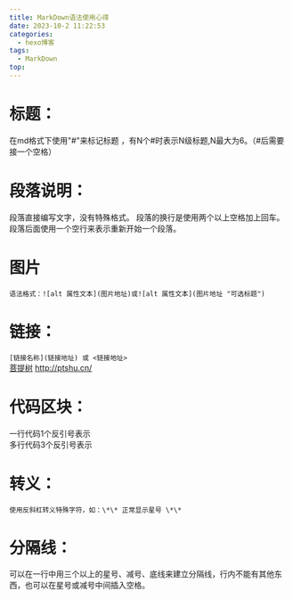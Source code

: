 ```yaml
---
title: MarkDown语法使用心得
date: 2023-10-2 11:22:53
categories:
  - hexo博客
tags:
  - MarkDown
top:
---
```

  
# 标题：  
在md格式下使用"#"来标记标题 ，有N个#时表示N级标题,N最大为6。（#后需要接一个空格） 

# 段落说明： 

段落直接编写文字，没有特殊格式。 
段落的换行是使用两个以上空格加上回车。 
段落后面使用一个空行来表示重新开始一个段落。 
<!--more-->
# 图片  
`语法格式：![alt 属性文本](图片地址)或![alt 属性文本](图片地址 "可选标题")`

# 链接：
`[链接名称](链接地址) 或 <链接地址>`  
[菩提树](http://ptshu.cn/)
<http://ptshu.cn/>  
 
# 代码区块：
一行代码1个反引号表示  
多行代码3个反引号表示  

# 转义： 
`使用反斜杠转义特殊字符，如：\*\* 正常显示星号 \*\*`  

# 分隔线： 
可以在一行中用三个以上的星号、减号、底线来建立分隔线，行内不能有其他东西，也可以在星号或减号中间插入空格。 